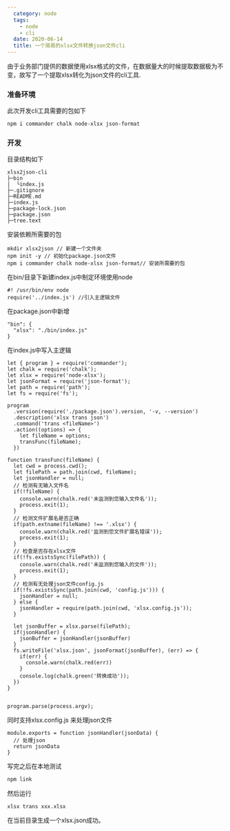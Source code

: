 ```yaml
---
  category: node
  tags:
    - node
    - cli
  date: 2020-06-14
  title: 一个简易的xlsx文件转换json文件cli
---
```


由于业务部门提供的数据使用xlsx格式的文件，在数据量大的时候提取数据极为不变，故写了一个提取xlsx转化为json文件的cli工具.
<!-- more -->

### 准备环境

此次开发cli工具需要的包如下

```bash
npm i commander chalk node-xlsx json-format
```

### 开发

目录结构如下
```
xlsx2json-cli
├─bin
|  └index.js
├─.gitignore
├─README.md
├─index.js
├─package-lock.json
├─package.json
├─tree.text
```

 安装依赖所需要的包
```
mkdir xlsx2json // 新建一个文件夹
npm init -y // 初始化package.json文件
npm i commander chalk node-xlsx json-format// 安装所需要的包
```

在bin/目录下新建index.js中制定环境使用node
```
#! /usr/bin/env node
require('../index.js') //引入主逻辑文件
```

在package.json中新增
```
"bin": {
  "xlsx": "./bin/index.js" 
}
```


在index.js中写入主逻辑

```
let { program } = require('commander');
let chalk = require('chalk');
let xlsx = require('node-xlsx');
let jsonFormat = require('json-format');
let path = require('path');
let fs = require('fs');

program
  .version(require('./package.json').version, '-v, --version')
  .description('xlsx trans json')
  .command('trans <fileName>')
  .action((options) => {
    let fileName = options;
    transFunc(fileName);
  })

function transFunc(fileName) {
  let cwd = process.cwd();
  let filePath = path.join(cwd, fileName);
  let jsonHandler = null;
  // 检测有无输入文件名
  if(!fileName) {
    console.warn(chalk.red('未监测到您输入文件名'));
    process.exit(1);
  }
  // 检测文件扩展名是否正确
  if(path.extname(fileName) !== '.xlsx') {
    console.warn(chalk.red('监测到您文件扩展名错误'));
    process.exit(1);
  }
  // 检查是否存在xlsx文件
  if(!fs.existsSync(filePath)) {
    console.warn(chalk.red('未监测到您输入的文件'));
    process.exit(1);
  }
  // 检测有无处理json文件config.js
  if(!fs.existsSync(path.join(cwd, 'config.js'))) {
    jsonHandler = null;
  } else {
    jsonHandler = require(path.join(cwd, 'xlsx.config.js'));
  }

  let jsonBuffer = xlsx.parse(filePath);
  if(jsonHandler) {
    jsonBuffer = jsonHandler(jsonBuffer)
  }
  fs.writeFile('xlsx.json', jsonFormat(jsonBuffer), (err) => {
    if(err) {
      console.warn(chalk.red(err))
    }
    console.log(chalk.green('转换成功'));
  })
}


program.parse(process.argv);

```

同时支持xlsx.config.js 来处理json文件

```
module.exports = function jsonHandler(jsonData) {
  // 处理json
  return jsonData
}
```
写完之后在本地测试

```bash 
npm link
```

然后运行

```
xlsx trans xxx.xlsx
```
在当前目录生成一个xlsx.json成功。 
